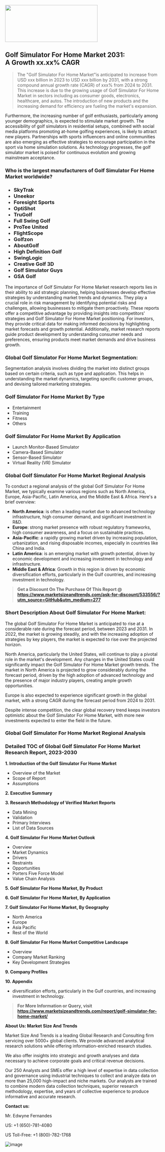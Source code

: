<img src="https://100x100musica.es/wp-content/uploads/2024/12/Verified-Market-Reports-4-300x120.jpg" alt="" width="300" height="120" class="alignnone size-medium wp-image-100382" /><h2>Golf Simulator For Home Market 2031: A&nbsp;Growth&nbsp;xx.xx% CAGR</h2><blockquote id="" class="">The "Golf Simulator For Home Market"is anticipated to increase from USD xxx billion in 2023 to USD xxx billion by 2031, with a strong compound annual growth rate (CAGR) of xxx% from 2024 to 2031. This increase is due to the growing usage of Golf Simulator For Home Market in sectors including as consumer goods, electronics, healthcare, and autos. The introduction of new products and the increasing demand for efficiency are fueling the market's expansion.</blockquote><p>     <p>Furthermore, the increasing number of golf enthusiasts, particularly among younger demographics, is expected to stimulate market growth. The accessibility of golf simulators in residential setups, combined with social media platforms promoting at-home golfing experiences, is likely to attract new players. Partnerships with sports influencers and online communities are also emerging as effective strategies to encourage participation in the sport via home simulation solutions. As technology progresses, the golf simulator market is poised for continuous evolution and growing mainstream acceptance.</p></div></p><h3 id="" class="">Who is the largest manufacturers of&nbsp;Golf Simulator For Home Market worldwide?</h3><h3 class=""><p><ul><li>SkyTrak </li><li> Uneekor </li><li> Foresight Sports </li><li> OptiShot </li><li> TruGolf </li><li> Full Swing Golf </li><li> ProTee United </li><li> FlightScope </li><li> Golfzon </li><li> AboutGolf </li><li> High Definition Golf </li><li> SwingLogic </li><li> Creative Golf 3D </li><li> Golf Simulator Guys </li><li> GSA Golf</li></ul></p></h3><p id="ember58" class="ember-view reader-text-block__paragraph">The importance of&nbsp;Golf Simulator For Home Market research reports lies in their ability to aid strategic planning, helping businesses develop effective strategies by understanding market trends and dynamics. They play a crucial role in risk management by identifying potential risks and challenges, allowing businesses to mitigate them proactively. These reports offer a competitive advantage by providing insights into competitors' strategies and Golf Simulator For Home Market positioning. For investors, they provide critical data for making informed decisions by highlighting market forecasts and growth potential. Additionally, market research reports guide product development by understanding consumer needs and preferences, ensuring products meet market demands and drive business growth.</p><h3 id="" class="">Global&nbsp;Golf Simulator For Home Market Segmentation:</h3><p id="" class="">Segmentation analysis involves dividing the market into distinct groups based on certain criteria, such as type and application. This helps in understanding the market dynamics, targeting specific customer groups, and devising tailored marketing strategies.</p><h3 id="" class="">Golf Simulator For Home Market&nbsp;By Type</h3><p><p><ul><li>Entertainment</li><li> Training</li><li> Fitness</li><li> Others</p></li></ul></p></p><h3 id="" class="">Golf Simulator For Home Market&nbsp;By Application</h3><p class=""><p><ul><li>Launch Monitor-Based Simulator</li><li> Camera-Based Simulator</li><li> Sensor-Based Simulator</li><li> Virtual Reality (VR) Simulator</li></ul></p></p><h3 id="" class="">Global Golf Simulator For Home Market Regional Analysis</h3><p id="" class="">To conduct a regional analysis of the global Golf Simulator For Home Market, we typically examine various regions such as North America, Europe, Asia-Pacific, Latin America, and the Middle East &amp; Africa. Here's a brief overview:</p><ul><li><strong>North America</strong>: is often a leading market due to advanced technology infrastructure, high consumer demand, and significant investment in R&amp;D.</li><li><strong>Europe</strong>: strong market presence with robust regulatory frameworks, high consumer awareness, and a focus on sustainable practices.</li><li><strong>Asia-Pacific</strong>: a rapidly growing market driven by increasing population, urbanization, and rising disposable incomes, especially in countries like China and India.</li><li><strong>Latin America</strong>: is an emerging market with growth potential, driven by economic development and increasing investment in technology and infrastructure.</li><li><strong>Middle East &amp; Africa</strong>: Growth in this region is driven by economic diversification efforts, particularly in the Gulf countries, and increasing investment in technology.</li></ul><blockquote id="" class=""><strong>Get a Discount On The Purchase Of This Report @ <a href="https://www.marketsizeandtrends.com/download-sample/533556/?utm_source=GitHub&utm_medium=277" target="_blank">https://www.marketsizeandtrends.com/ask-for-discount/533556/?utm_source=GitHub&utm_medium=277</a></strong></blockquote><h3>Short Description About Golf Simulator For Home Market:</h3><p id="ember58" class="ember-view reader-text-block__paragraph">The global&nbsp;Golf Simulator For Home Market&nbsp;is anticipated to rise at a considerable rate during the forecast period, between 2023 and 2031. In 2022, the market is growing steadily, and with the increasing adoption of strategies by key players, the market is expected to rise over the projected horizon.</p><p id="ember59" class="ember-view reader-text-block__paragraph">North America, particularly the United States, will continue to play a pivotal role in the market's development. Any changes in the United States could significantly impact the&nbsp;Golf Simulator For Home Market&nbsp;growth trends. The market in North America is projected to grow considerably during the forecast period, driven by the high adoption of advanced technology and the presence of major industry players, creating ample growth opportunities.</p><p id="ember60" class="ember-view reader-text-block__paragraph">Europe is also expected to experience significant growth in the global market, with a strong CAGR during the forecast period from 2024 to 2031.</p><p id="ember61" class="ember-view reader-text-block__paragraph">Despite intense competition, the clear global recovery trend keeps investors optimistic about the&nbsp;Golf Simulator For Home Market, with more new investments expected to enter the field in the future.</p><h3 id="" class="">Global Golf Simulator For Home Market Regional Analysis</h3><h3 id="" class="">Detailed TOC of Global Golf Simulator For Home Market Research Report, 2023-2030</h3><p id="" class=""><strong>1. Introduction of the Golf Simulator For Home Market</strong></p><ul><li>Overview of the Market</li><li>Scope of Report</li><li>Assumptions</li></ul><p id="" class=""><strong>2. Executive Summary</strong></p><p id="" class=""><strong>3. Research Methodology of Verified Market Reports</strong></p><ul><li>Data Mining</li><li>Validation</li><li>Primary Interviews</li><li>List of Data Sources</li></ul><p id="" class=""><strong>4. Golf Simulator For Home Market Outlook</strong></p><ul><li>Overview</li><li>Market Dynamics</li><li>Drivers</li><li>Restraints</li><li>Opportunities</li><li>Porters Five Force Model</li><li>Value Chain Analysis</li></ul><p id="" class=""><strong>5. Golf Simulator For Home Market, By Product</strong></p><p id="" class=""><strong>6. Golf Simulator For Home Market, By Application</strong></p><p id="" class=""><strong>7. Golf Simulator For Home Market, By Geography</strong></p><ul><li>North America</li><li>Europe</li><li>Asia Pacific</li><li>Rest of the World</li></ul><p id="" class=""><strong>8. Golf Simulator For Home Market Competitive Landscape</strong></p><ul><li>Overview</li><li>Company Market Ranking</li><li>Key Development Strategies</li></ul><p id="" class=""><strong>9. Company Profiles</strong></p><p id="" class=""><strong>10. Appendix</strong></p><ul><li>diversification efforts, particularly in the Gulf countries, and increasing investment in technology.</li></ul><blockquote id="" class=""><strong>For More Information or Query, visit <strong><strong><a href="https://www.marketsizeandtrends.com/report/golf-simulator-for-home-market/" target="_blank">https://www.marketsizeandtrends.com/report/golf-simulator-for-home-market/</a></strong></strong></strong></blockquote><p id="" class=""><strong>About Us: Market Size And Trends</strong></p><p id="" class="">Market Size And Trends is a leading Global Research and Consulting firm servicing over 5000+ global clients. We provide advanced analytical research solutions while offering information-enriched research studies.</p><p id="" class="">We also offer insights into strategic and growth analyses and data necessary to achieve corporate goals and critical revenue decisions.</p><p id="" class="">Our 250 Analysts and SMEs offer a high level of expertise in data collection and governance using industrial techniques to collect and analyze data on more than 25,000 high-impact and niche markets. Our analysts are trained to combine modern data collection techniques, superior research methodology, expertise, and years of collective experience to produce informative and accurate research.</p><p id="" class=""><strong>Contact us:</strong></p><p id="" class="">Mr. Edwyne Fernandes</p><p id="" class="">US: +1 (650)-781-4080</p><p id="" class="">US Toll-Free: +1 (800)-782-1768</p>
![image](https://github.com/user-attachments/assets/569cf203-17e1-46d5-a8b2-4571481b9845)
